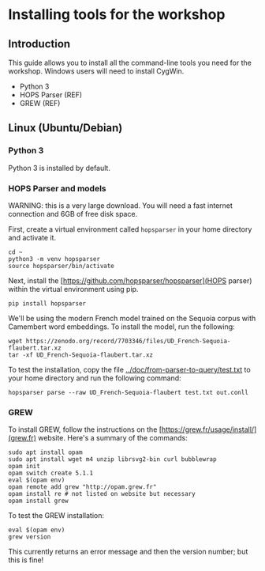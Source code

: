 # Installing tools for the workshop

## Introduction

This guide allows you to install all the command-line tools you
need for the workshop. Windows users will need to install CygWin.
+ Python 3
+ HOPS Parser \(REF\)
+ GREW \(REF\)

## Linux \(Ubuntu/Debian\)

### Python 3

Python 3 is installed by default.

### HOPS Parser and models

WARNING: this is a very large download. You will need a fast internet
connection and 6GB of free disk space.

First, create a virtual environment called `hopsparser` in your home
directory and activate it.
```console
cd ~
python3 -m venv hopsparser
source hopsparser/bin/activate
```
Next, install the [https://github.com/hopsparser/hopsparser](HOPS parser)
within the virtual environment using pip.
```console
pip install hopsparser
```
We'll be using the modern French model trained on the Sequoia corpus
with Camembert word embeddings. To install the model, run the following:
```console
wget https://zenodo.org/record/7703346/files/UD_French-Sequoia-flaubert.tar.xz
tar -xf UD_French-Sequoia-flaubert.tar.xz
```

To test the installation, copy the file [../doc/from-parser-to-query/test.txt](test.txt)
to your home directory and run the following command:
```console
hopsparser parse --raw UD_French-Sequoia-flaubert test.txt out.conll
```

### GREW

To install GREW, follow the instructions on the [https://grew.fr/usage/install/](grew.fr)
website. Here's a summary of the commands:
```console
sudo apt install opam
sudo apt install wget m4 unzip librsvg2-bin curl bubblewrap
opam init
opam switch create 5.1.1
eval $(opam env)
opam remote add grew "http://opam.grew.fr"
opam install re # not listed on website but necessary
opam install grew
```

To test the GREW installation:
```console
eval $(opam env)
grew version
```
This currently returns an error message and then the version number;
but this is fine!

